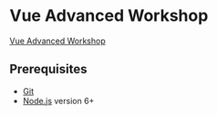 # Vue Advanced Workshop

[Vue Advanced Workshop](https://frontendmasters.com/courses/advanced-vue/)

## Prerequisites

- [Git](https://git-scm.com/)
- [Node.js](https://nodejs.org/en/) version 6+
